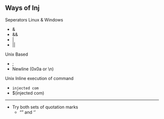 ## Ways of Inj
Seperators Linux & Windows
* &
* &&
* |
* ||

Unix Based
* ;
* Newline (0x0a or \n)

Unix Inline execution of command
* `injected com`
* $(injected com)

-----
* Try both sets of quotation marks
   	* “” and ‘’
 


